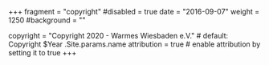 +++
fragment = "copyright"
#disabled = true
date = "2016-09-07"
weight = 1250
#background = ""

copyright = "Copyright 2020 - Warmes Wiesbaden e.V." # default: Copyright $Year .Site.params.name
attribution = true # enable attribution by setting it to true
+++
